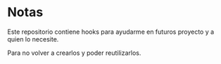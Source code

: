 # Notas

Este repositorio contiene hooks para ayudarme en futuros proyecto y a quien lo necesite.

Para no volver a crearlos y poder reutilizarlos.